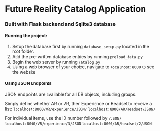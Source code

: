 Future Reality Catalog Application
=============

### Built with Flask backend and Sqlite3 database
 
#### Running the project:

1. Setup the database first by running `database_setup.py` located in the root folder.
2. Add the pre-written database entries by running `preload_data.py` 
3. Begin the web server by running `catalog.py`
4. Using a web browser of your choice, navigate to `localhost:8000` to see the website

#### Using JSON Endpoints

JSON endpoints are available for all DB objects, including groups.

Simply define whether AR or VR, then Experience or Headset to receive a list:
`localhost:8000/VR/experience/JSON/`
`localhost:8000/AR/headset/JSON/`

For individual items, use the ID number followed by `/JSON/`
`localhost:8000/VR/experience/3/JSON`
`localhost:8000/AR/headset/2/JSON`

